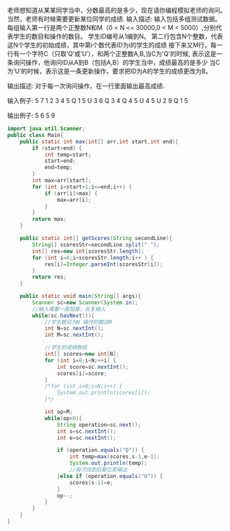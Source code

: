 老师想知道从某某同学当中，分数最高的是多少，现在请你编程模拟老师的询问。当然，老师有时候需要更新某位同学的成绩. 
输入描述:
输入包括多组测试数据。
每组输入第一行是两个正整数N和M（0 < N <= 30000,0 < M < 5000）,分别代表学生的数目和操作的数目。
学生ID编号从1编到N。
第二行包含N个整数，代表这N个学生的初始成绩，其中第i个数代表ID为i的学生的成绩
接下来又M行，每一行有一个字符C（只取‘Q’或‘U’），和两个正整数A,B,当C为'Q'的时候, 表示这是一条询问操作，他询问ID从A到B（包括A,B）的学生当中，成绩最高的是多少
当C为‘U’的时候，表示这是一条更新操作，要求把ID为A的学生的成绩更改为B。


输出描述:
对于每一次询问操作，在一行里面输出最高成绩.

输入例子:
5 7
1 2 3 4 5
Q 1 5
U 3 6
Q 3 4
Q 4 5
U 4 5
U 2 9
Q 1 5

输出例子:
5
6
5
9
```java
import java.util.Scanner;
public class Main{
	public static int max(int[] arr,int start,int end){
		if (start>end) {
			int temp=start;
			start=end;
			end=temp;
		}
		int max=arr[start];
		for (int i=start+1;i<=end;i++) {
			if (arr[i]>max) {
				max=arr[i];
			}
		}
		return max;
	}

	public static int[] getScores(String secondLine){
		String[] scoresStr=secondLine.split(" ");
		int[] res=new int[scoresStr.length];
		for (int i=0;i<scoresStr.length;i++ ) {
			res[i]=Integer.parseInt(scoresStr[i]);
		}
		return res;
	}

	public static void main(String[] args){
		Scanner sc=new Scanner(System.in);
		//输入需要一直阻塞，反复输入
		while(sc.hasNext()){
			//学生数目为N 操作的数目M
			int N=sc.nextInt();
			int M=sc.nextInt();

			//学生的成绩数组
			int[] scores=new int[N];
			for (int i=0;i<N;++i) {
				int score=sc.nextInt();
				scores[i]=score;
			}
			/*for (int i=0;i<N;i++) {
				System.out.println(scores[i]);
			}*/

			int op=M;
			while(op>0){
				String operation=sc.next();
				int s=sc.nextInt();
				int e=sc.nextInt();

				if (operation.equals("Q")) {
					int temp=max(scores,s-1,e-1);
					System.out.println(temp);
					//每次找到后都立即输出
				}else if (operation.equals("U")) {
					scores[s-1]=e;
				}
				op--;
			}
		}
	}
}
```